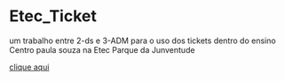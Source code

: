 # Etec_Ticket
 um trabalho entre 2-ds e 3-ADM para o uso dos tickets dentro do ensino  Centro paula souza na Etec Parque da Junventude
 
 <a href="https://henrytos.github.io/Etec_Ticket/login.html">clique aqui</a>
